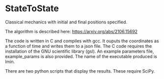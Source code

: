 # StateToState
Classical mechanics with initial and final positions specified.

The algorithm is described here: https://arxiv.org/abs/2106.15692

The code is written in C and compiles with gcc. It ouputs the coordinates as a function of time and writes them to a json file.  The C code requires the installation of the GNU scientific library (gsl). An example parameters file, example_params is also provided. The name of the executable produced is lmin. 

There are two python scripts that display the results. These require SciPy. 
